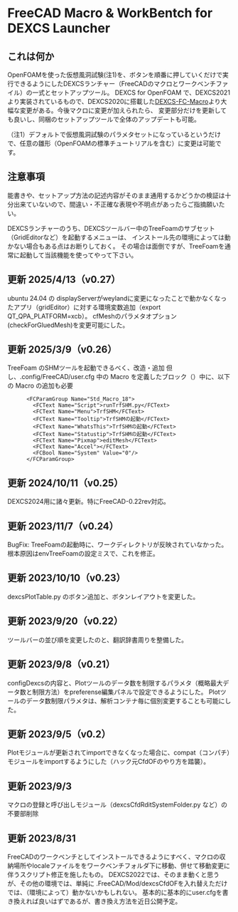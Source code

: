 # FreeCAD Macro & WorkBentch for DEXCS Launcher

## これは何か
OpenFOAMを使った仮想風洞試験(注1)を、ボタンを順番に押していくだけで実行できるようにしたDEXCSランチャー（FreeCADのマクロとワークベンチファイル）の一式とセットアップツール。
DEXCS for OpenFOAM で、DEXCS2021より実装されているもので、DEXCS2020に搭載した[DEXCS-FC-Macro](https://gitlab.com/E.Mogura/dexcs-fc-macro)より大幅な変更がある。今後マクロに変更が加えられたら、
変更部分だけを更新しても良いし、同梱のセットアップツールで全体のアップデートも可能。

（注1）デフォルトで仮想風洞試験のパラメタセットになっているというだけで、任意の雛形（OpenFOAMの標準チュートリアルを含む）に変更は可能です。
　　　　
## 注意事項
能書きや、セットアップ方法の記述内容がそのまま通用するかどうかの検証は十分出来ていないので、間違い・不正確な表現や不明点があったらご指摘願いたい。

DEXCSランチャーのうち、DEXCSツールバー中のTreeFoamのサブセット（GridEditorなど）を起動するメニューは、
インストール先の環境によっては動かない場合もある点はお断りしておく。
その場合は面倒ですが、TreeFoamを通常に起動して当該機能を使ってやって下さい。

## 更新 2025/4/13（v0.27）
ubuntu 24.04 の displayServerがweylandに変更になったことで動かなくなったアプリ（gridEditor）に対する環境変数追加（export QT_QPA_PLATFORM=xcb）。
cfMeshのパラメタオプション(checkForGluedMesh)を変更可能にした。

## 更新 2025/3/9（v0.26）
TreeFoam のSHMツールを起動できるべく、改造・追加
但し、.config/FreeCAD/user.cfg 中の Macro を定義したブロック（<FCParamGroup Name="Macros">）中に、以下の Macro の追加も必要

          <FCParamGroup Name="Std_Macro_18">
            <FCText Name="Script">runTrfSHM.py</FCText>
            <FCText Name="Menu">TrfSHM</FCText>
            <FCText Name="Tooltip">TrfSHMの起動</FCText>
            <FCText Name="WhatsThis">TrfSHMの起動</FCText>
            <FCText Name="Statustip">TrfSHMの起動</FCText>
            <FCText Name="Pixmap">editMesh</FCText>
            <FCText Name="Accel"></FCText>
            <FCBool Name="System" Value="0"/>
          </FCParamGroup>


## 更新 2024/10/11（v0.25）
DEXCS2024用に諸々更新。特にFreeCAD-0.22rev対応。

## 更新 2023/11/7（v0.24）
BugFix: TreeFoamの起動時に、ワークディレクトリが反映されていなかった。根本原因はenvTreeFoamの設定ミスで、これを修正。

## 更新 2023/10/10（v0.23）
dexcsPlotTable.py のボタン追加と、ボタンレイアウトを変更した。

## 更新 2023/9/20（v0.22）
ツールバーの並び順を変更したのと、翻訳辞書周りを整備した。

## 更新 2023/9/8（v0.21）
configDexcsの内容と、Plotツールのデータ数を制限するパラメタ（概略最大データ数と制限方法）をpreferense編集パネルで設定できるようにした。
Plotツールのデータ数制限パラメタは、解析コンテナ毎に個別変更することも可能にした。

## 更新 2023/9/5（v0.2）
Plotモジュールが更新されてimportできなくなった場合に、compat（コンパチ）モジュールをimportするようにした（ハック元CfdOFのやり方を踏襲）。
## 更新 2023/9/3
マクロの登録と呼び出しモジュール（dexcsCfdRditSystemFolder.py など）の不要部削除
## 更新 2023/8/31
FreeCADのワークベンチとしてインストールできるようにすべく、マクロの収納場所やlocaleファイルををワークベンチフォルダ下に移動、併せて移動変更に伴うスクリプト修正を施したもの。
DEXCS2022では、そのまま動くと思うが、その他の環境では、単純に .FreeCAD/Mod/dexcsCfdOFを入れ替えただけでは、（環境によって）動かないかもしれない。
基本的に基本的にuser.cfgを書き換えれば良いはずであるが、書き換え方法を近日公開予定。
